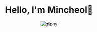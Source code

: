 <div align="center">

# Hello, I'm Mincheol👏

![giphy](https://user-images.githubusercontent.com/81728169/142796035-3ed01c15-8c81-43ca-bfe0-17e40b43d2c2.gif)
  
</div>
